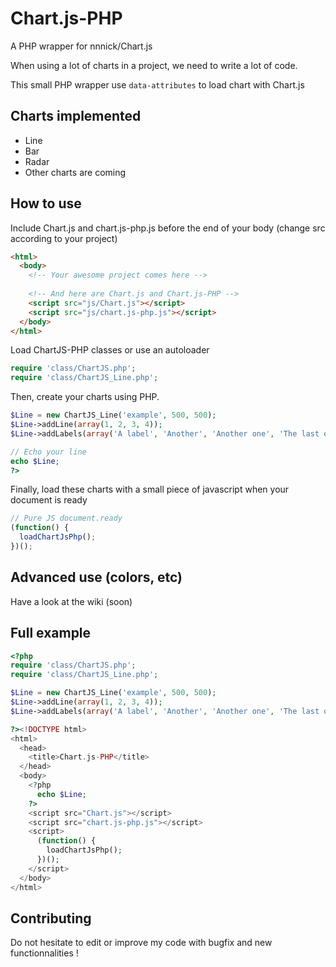 Chart.js-PHP
============

A PHP wrapper for nnnick/Chart.js

When using a lot of charts in a project, we need to write a lot of code. 

This small PHP wrapper use `data-attributes` to load chart with Chart.js


## Charts implemented
* Line
* Bar
* Radar
* Other charts are coming


## How to use
Include Chart.js and chart.js-php.js before the end of your body (change src according to your project)
```html
<html>
  <body>
    <!-- Your awesome project comes here -->
    
    <!-- And here are Chart.js and Chart.js-PHP -->
    <script src="js/Chart.js"></script>
    <script src="js/chart.js-php.js"></script>
  </body>
</html>
```

Load ChartJS-PHP classes or use an autoloader
```php
require 'class/ChartJS.php';
require 'class/ChartJS_Line.php';
```

Then, create your charts using PHP. 
```php
$Line = new ChartJS_Line('example', 500, 500);
$Line->addLine(array(1, 2, 3, 4));
$Line->addLabels(array('A label', 'Another', 'Another one', 'The last one'));

// Echo your line
echo $Line;
?>
```

Finally, load these charts with a small piece of javascript when your document is ready
```js
// Pure JS document.ready
(function() {
  loadChartJsPhp();
})();
```

## Advanced use (colors, etc)
Have a look at the wiki (soon)

## Full example
```php
<?php
require 'class/ChartJS.php';
require 'class/ChartJS_Line.php';

$Line = new ChartJS_Line('example', 500, 500);
$Line->addLine(array(1, 2, 3, 4));
$Line->addLabels(array('A label', 'Another', 'Another one', 'The last one'));

?><!DOCTYPE html>
<html>
  <head>
    <title>Chart.js-PHP</title>
  </head>
  <body>
    <?php
      echo $Line;
    ?>		
    <script src="Chart.js"></script>
    <script src="chart.js-php.js"></script>
    <script>
      (function() {
        loadChartJsPhp();
      })();
    </script>
  </body>
</html>
```

## Contributing
Do not hesitate to edit or improve my code with bugfix and new functionnalities !
